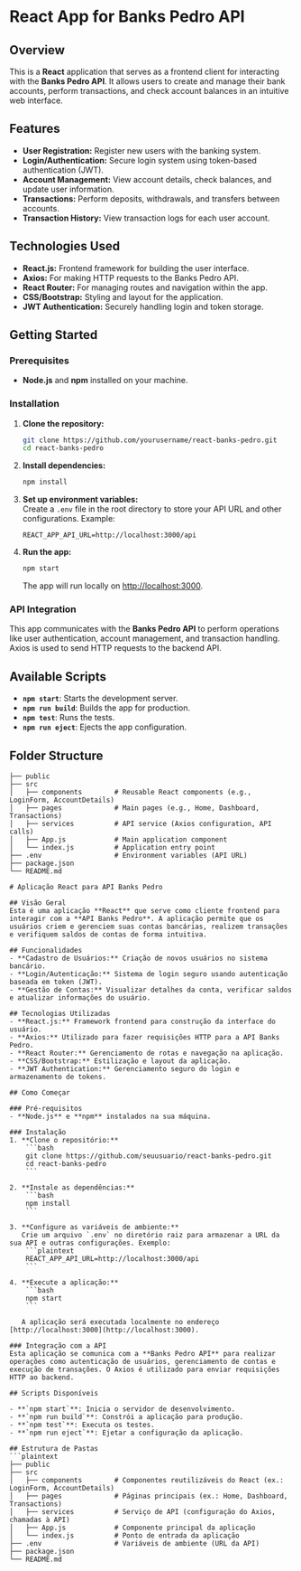 # React App for Banks Pedro API

## Overview
This is a **React** application that serves as a frontend client for interacting with the **Banks Pedro API**. It allows users to create and manage their bank accounts, perform transactions, and check account balances in an intuitive web interface.

## Features
- **User Registration:** Register new users with the banking system.
- **Login/Authentication:** Secure login system using token-based authentication (JWT).
- **Account Management:** View account details, check balances, and update user information.
- **Transactions:** Perform deposits, withdrawals, and transfers between accounts.
- **Transaction History:** View transaction logs for each user account.

## Technologies Used
- **React.js:** Frontend framework for building the user interface.
- **Axios:** For making HTTP requests to the Banks Pedro API.
- **React Router:** For managing routes and navigation within the app.
- **CSS/Bootstrap:** Styling and layout for the application.
- **JWT Authentication:** Securely handling login and token storage.
  
## Getting Started

### Prerequisites
- **Node.js** and **npm** installed on your machine.

### Installation
1. **Clone the repository:**
    ```bash
    git clone https://github.com/yourusername/react-banks-pedro.git
    cd react-banks-pedro
    ```

2. **Install dependencies:**
    ```bash
    npm install
    ```

3. **Set up environment variables:**  
   Create a `.env` file in the root directory to store your API URL and other configurations. Example:
    ```plaintext
    REACT_APP_API_URL=http://localhost:3000/api
    ```

4. **Run the app:**
    ```bash
    npm start
    ```

   The app will run locally on [http://localhost:3000](http://localhost:3000).

### API Integration
This app communicates with the **Banks Pedro API** to perform operations like user authentication, account management, and transaction handling. Axios is used to send HTTP requests to the backend API.

## Available Scripts

- **`npm start`**: Starts the development server.
- **`npm run build`**: Builds the app for production.
- **`npm test`**: Runs the tests.
- **`npm run eject`**: Ejects the app configuration.

## Folder Structure
```plaintext
├── public
├── src
│   ├── components        # Reusable React components (e.g., LoginForm, AccountDetails)
│   ├── pages             # Main pages (e.g., Home, Dashboard, Transactions)
│   ├── services          # API service (Axios configuration, API calls)
│   ├── App.js            # Main application component
│   └── index.js          # Application entry point
├── .env                  # Environment variables (API URL)
├── package.json
└── README.md

# Aplicação React para API Banks Pedro

## Visão Geral
Esta é uma aplicação **React** que serve como cliente frontend para interagir com a **API Banks Pedro**. A aplicação permite que os usuários criem e gerenciem suas contas bancárias, realizem transações e verifiquem saldos de contas de forma intuitiva.

## Funcionalidades
- **Cadastro de Usuários:** Criação de novos usuários no sistema bancário.
- **Login/Autenticação:** Sistema de login seguro usando autenticação baseada em token (JWT).
- **Gestão de Contas:** Visualizar detalhes da conta, verificar saldos e atualizar informações do usuário.

## Tecnologias Utilizadas
- **React.js:** Framework frontend para construção da interface do usuário.
- **Axios:** Utilizado para fazer requisições HTTP para a API Banks Pedro.
- **React Router:** Gerenciamento de rotas e navegação na aplicação.
- **CSS/Bootstrap:** Estilização e layout da aplicação.
- **JWT Authentication:** Gerenciamento seguro do login e armazenamento de tokens.

## Como Começar

### Pré-requisitos
- **Node.js** e **npm** instalados na sua máquina.

### Instalação
1. **Clone o repositório:**
    ```bash
    git clone https://github.com/seuusuario/react-banks-pedro.git
    cd react-banks-pedro
    ```

2. **Instale as dependências:**
    ```bash
    npm install
    ```

3. **Configure as variáveis de ambiente:**  
   Crie um arquivo `.env` no diretório raiz para armazenar a URL da sua API e outras configurações. Exemplo:
    ```plaintext
    REACT_APP_API_URL=http://localhost:3000/api
    ```

4. **Execute a aplicação:**
    ```bash
    npm start
    ```

   A aplicação será executada localmente no endereço [http://localhost:3000](http://localhost:3000).

### Integração com a API
Esta aplicação se comunica com a **Banks Pedro API** para realizar operações como autenticação de usuários, gerenciamento de contas e execução de transações. O Axios é utilizado para enviar requisições HTTP ao backend.

## Scripts Disponíveis

- **`npm start`**: Inicia o servidor de desenvolvimento.
- **`npm run build`**: Constrói a aplicação para produção.
- **`npm test`**: Executa os testes.
- **`npm run eject`**: Ejetar a configuração da aplicação.

## Estrutura de Pastas
```plaintext
├── public
├── src
│   ├── components        # Componentes reutilizáveis do React (ex.: LoginForm, AccountDetails)
│   ├── pages             # Páginas principais (ex.: Home, Dashboard, Transactions)
│   ├── services          # Serviço de API (configuração do Axios, chamadas à API)
│   ├── App.js            # Componente principal da aplicação
│   └── index.js          # Ponto de entrada da aplicação
├── .env                  # Variáveis de ambiente (URL da API)
├── package.json
└── README.md

